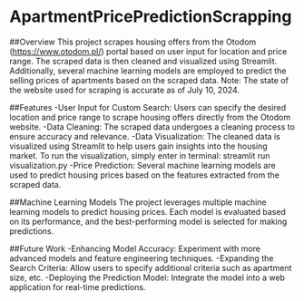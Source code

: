 # ApartmentPricePredictionScrapping

##Overview
This project scrapes housing offers from the Otodom (https://www.otodom.pl/) portal based on user input for location and price range. The scraped data is then cleaned and visualized using Streamlit. 
Additionally, several machine learning models are employed to predict the selling prices of apartments based on the scraped data.
Note: The state of the website used for scraping is accurate as of July 10, 2024.

##Features
-User Input for Custom Search: Users can specify the desired location and price range to scrape housing offers directly from the Otodom website.
-Data Cleaning: The scraped data undergoes a cleaning process to ensure accuracy and relevance.
-Data Visualization: The cleaned data is visualized using Streamlit to help users gain insights into the housing market. To run the visualization, simply enter in terminal: streamlit run visualization.py
-Price Prediction: Several machine learning models are used to predict housing prices based on the features extracted from the scraped data.

##Machine Learning Models
The project leverages multiple machine learning models to predict housing prices.
Each model is evaluated based on its performance, and the best-performing model is selected for making predictions.

##Future Work
-Enhancing Model Accuracy: Experiment with more advanced models and feature engineering techniques.
-Expanding the Search Criteria: Allow users to specify additional criteria such as apartment size, etc.
-Deploying the Prediction Model: Integrate the model into a web application for real-time predictions.

